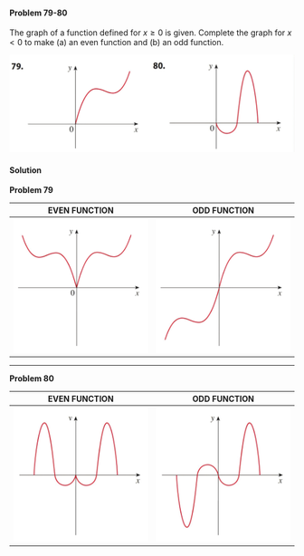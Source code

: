 <div class="alert alert-warning" role="alert">
<h4 class="alert-heading">Problem 79-80</h4>

The graph of a function defined for $x \ge 0$ is given. Complete the graph for $x < 0$ to make (a) an even function and (b) an odd function.

</div>

![](_media/fig13.png ':size=80% :class=img-center')

<div class="alert alert-success" role="alert">
<h4 class="alert-heading">Solution</h4>

**Problem 79**

| EVEN FUNCTION           | ODD FUNCTION            |
| :---------------------: | :---------------------: |
| ![](_media/fig13-1.png) | ![](_media/fig13-2.png) | 

--------

**Problem 80**

| EVEN FUNCTION           | ODD FUNCTION            |
| :---------------------: | :---------------------: |
| ![](_media/fig13-3.png) | ![](_media/fig13-4.png) | 

</div>

